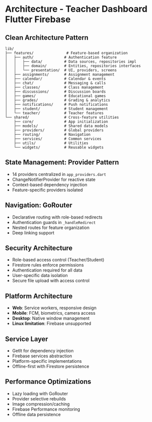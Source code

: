 # Architecture - Teacher Dashboard Flutter Firebase

## Clean Architecture Pattern
```
lib/
├── features/               # Feature-based organization
│   ├── auth/              # Authentication feature
│   │   ├── data/          # Data sources, repositories impl
│   │   ├── domain/        # Entities, repositories interfaces
│   │   └── presentation/  # UI, providers, screens
│   ├── assignments/       # Assignment management
│   ├── calendar/          # Calendar & events
│   ├── chat/              # Messaging & calls
│   ├── classes/           # Class management
│   ├── discussions/       # Discussion boards
│   ├── games/             # Educational games
│   ├── grades/            # Grading & analytics
│   ├── notifications/     # Push notifications
│   ├── student/           # Student management
│   └── teacher/           # Teacher features
└── shared/                # Cross-feature utilities
    ├── core/              # App initialization
    ├── models/            # Shared data models
    ├── providers/         # Global providers
    ├── routing/           # Navigation
    ├── services/          # Common services
    ├── utils/             # Utilities
    └── widgets/           # Reusable widgets
```

## State Management: Provider Pattern
- 14 providers centralized in `app_providers.dart`
- ChangeNotifierProvider for reactive state
- Context-based dependency injection
- Feature-specific providers isolated

## Navigation: GoRouter
- Declarative routing with role-based redirects
- Authentication guards in `_handleRedirect`
- Nested routes for feature organization
- Deep linking support

## Security Architecture
- Role-based access control (Teacher/Student)
- Firestore rules enforce permissions
- Authentication required for all data
- User-specific data isolation
- Secure file upload with access control

## Platform Architecture
- **Web**: Service workers, responsive design
- **Mobile**: FCM, biometrics, camera access
- **Desktop**: Native window management
- **Linux limitation**: Firebase unsupported

## Service Layer
- GetIt for dependency injection
- Firebase services abstraction
- Platform-specific implementations
- Offline-first with Firestore persistence

## Performance Optimizations
- Lazy loading with GoRouter
- Provider selective rebuilds
- Image compression/caching
- Firebase Performance monitoring
- Offline data persistence